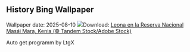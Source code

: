 ## History Bing Wallpaper
Wallpaper date: 2025-08-10
![](https://www.bing.com/th?id=OHR.LionessKenya_ES-ES3481015675_UHD.jpg&w=1000)Download: [Leona en la Reserva Nacional Masái Mara, Kenia (© Tandem Stock/Adobe Stock)](https://www.bing.com/th?id=OHR.LionessKenya_ES-ES3481015675_UHD.jpg)

Auto get programm by LtgX
